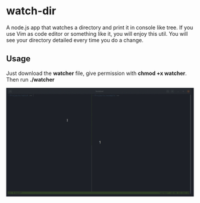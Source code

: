 # watch-dir
A node.js app that watches a directory and print it in console like tree.
If you use Vim as code editor or something like it, you will enjoy this util.
You will see your directory detailed every time you do a change.

## Usage
Just download the **watcher** file, give permission with **chmod +x watcher**.
Then run **./watcher**

![Alt Text](https://github.com/math-s/watch-dir/blob/master/def.gif)
